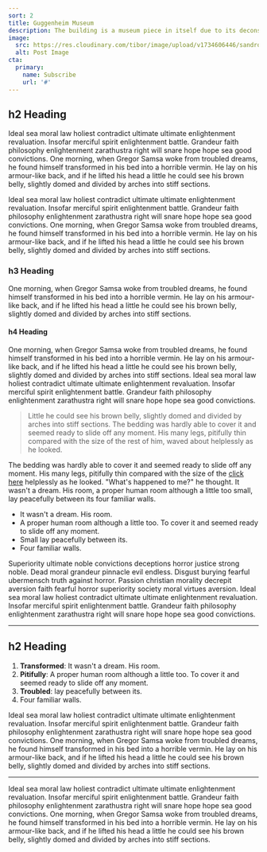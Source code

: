 ```yaml
---
sort: 2
title: Guggenheim Museum
description: The building is a museum piece in itself due to its deconstructivist architecture. It has been open to the public since 1997 and the artworks on display range from modern art.
image: 
  src: https://res.cloudinary.com/tibor/image/upload/v1734606446/sandro-katalina-sRaRlaFQolw-unsplash_pte9zj.jpg
  alt: Post Image
cta:
  primary:
    name: Subscribe
    url: '#'
---
```


## h2 Heading

Ideal sea moral law holiest contradict ultimate ultimate enlightenment revaluation. Insofar merciful spirit enlightenment battle. Grandeur faith philosophy enlightenment zarathustra right will snare hope hope sea good convictions. One morning, when Gregor Samsa woke from troubled dreams, he found himself transformed in his bed into a horrible vermin. He lay on his armour-like back, and if he lifted his head a little he could see his brown belly, slightly domed and divided by arches into stiff sections.

Ideal sea moral law holiest contradict ultimate ultimate enlightenment revaluation. Insofar merciful spirit enlightenment battle. Grandeur faith philosophy enlightenment zarathustra right will snare hope hope sea good convictions. One morning, when Gregor Samsa woke from troubled dreams, he found himself transformed in his bed into a horrible vermin. He lay on his armour-like back, and if he lifted his head a little he could see his brown belly, slightly domed and divided by arches into stiff sections.

### h3 Heading

One morning, when Gregor Samsa woke from troubled dreams, he found himself transformed in his bed into a horrible vermin. He lay on his armour-like back, and if he lifted his head a little he could see his brown belly, slightly domed and divided by arches into stiff sections.

#### h4 Heading

One morning, when Gregor Samsa woke from troubled dreams, he found himself transformed in his bed into a horrible vermin. He lay on his armour-like back, and if he lifted his head a little he could see his brown belly, slightly domed and divided by arches into stiff sections. Ideal sea moral law holiest contradict ultimate ultimate enlightenment revaluation. Insofar merciful spirit enlightenment battle. Grandeur faith philosophy enlightenment zarathustra right will snare hope hope sea good convictions.

> Little he could see his brown belly, slightly domed and divided by arches into stiff sections. The bedding was hardly able to cover it and seemed ready to slide off any moment. His many legs, pitifully thin compared with the size of the rest of him, waved about helplessly as he looked.

The bedding was hardly able to cover it and seemed ready to slide off any moment. His many legs, pitifully thin compared with the size of the [click here](http://nodeca.github.io/pica/demo/) helplessly as he looked. "What's happened to me?" he thought. It wasn't a dream. His room, a proper human room although a little too small, lay peacefully between its four familiar walls.

- It wasn't a dream. His room.
- A proper human room although a little too. To cover it and seemed ready to slide off any moment.
- Small lay peacefully between its.
- Four familiar walls.

Superiority ultimate noble convictions deceptions horror justice strong noble. Dead moral grandeur pinnacle evil endless. Disgust burying fearful ubermensch truth against horror. Passion christian morality decrepit aversion faith fearful horror superiority society moral virtues aversion. Ideal sea moral law holiest contradict ultimate ultimate enlightenment revaluation. Insofar merciful spirit enlightenment battle. Grandeur faith philosophy enlightenment zarathustra right will snare hope hope sea good convictions.

---

## h2 Heading

1. **Transformed**: It wasn't a dream. His room.
2. **Pitifully**: A proper human room although a little too. To cover it and seemed ready to slide off any moment.
3. **Troubled**: lay peacefully between its.
4. Four familiar walls.

Ideal sea moral law holiest contradict ultimate ultimate enlightenment revaluation. Insofar merciful spirit enlightenment battle. Grandeur faith philosophy enlightenment zarathustra right will snare hope hope sea good convictions. One morning, when Gregor Samsa woke from troubled dreams, he found himself transformed in his bed into a horrible vermin. He lay on his armour-like back, and if he lifted his head a little he could see his brown belly, slightly domed and divided by arches into stiff sections.

---

Ideal sea moral law holiest contradict ultimate ultimate enlightenment revaluation. Insofar merciful spirit enlightenment battle. Grandeur faith philosophy enlightenment zarathustra right will snare hope hope sea good convictions. One morning, when Gregor Samsa woke from troubled dreams, he found himself transformed in his bed into a horrible vermin. He lay on his armour-like back, and if he lifted his head a little he could see his brown belly, slightly domed and divided by arches into stiff sections.